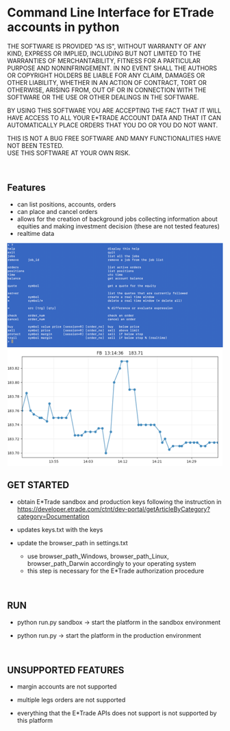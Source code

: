 # Command Line Interface for ETrade accounts in python

THE SOFTWARE IS PROVIDED "AS IS", WITHOUT WARRANTY OF ANY KIND, EXPRESS OR
IMPLIED, INCLUDING BUT NOT LIMITED TO THE WARRANTIES OF MERCHANTABILITY,
FITNESS FOR A PARTICULAR PURPOSE AND NONINFRINGEMENT. IN NO EVENT SHALL THE
AUTHORS OR COPYRIGHT HOLDERS BE LIABLE FOR ANY CLAIM, DAMAGES OR OTHER
LIABILITY, WHETHER IN AN ACTION OF CONTRACT, TORT OR OTHERWISE, ARISING FROM,
OUT OF OR IN CONNECTION WITH THE SOFTWARE OR THE USE OR OTHER DEALINGS IN THE
SOFTWARE.

BY USING THIS SOFTWARE YOU ARE ACCEPTING THE FACT THAT IT WILL HAVE ACCESS TO ALL
YOUR E*TRADE ACCOUNT DATA AND THAT IT CAN AUTOMATICALLY PLACE ORDERS THAT YOU DO OR YOU
DO NOT WANT.<BR>

THIS IS NOT A BUG FREE SOFTWARE AND MANY FUNCTIONALITIES HAVE NOT BEEN TESTED.<BR>
USE THIS SOFTWARE AT YOUR OWN RISK.<BR>

<BR>

Features
---

- can list positions, accounts, orders
- can place and cancel orders
- allows for the creation of background jobs collecting information about equities and making investment decision (these are not tested features)
- realtime data

![Alt text](commands.png?raw=true "Command List")
![Alt text](realtime_data.png) <!-- .element height="50%" width="50%" -->


GET STARTED
---

- obtain E*Trade sandbox and production keys following the instruction in
  https://developer.etrade.com/ctnt/dev-portal/getArticleByCategory?category=Documentation

- updates keys.txt with the keys

- update the browser_path in settings.txt
   - use browser_path_Windows, browser_path_Linux, browser_path_Darwin accordingly to your operating system
   - this step is necessary for the E*Trade authorization procedure

<BR>


RUN
---

- python run.py sandbox     -> start the platform in the sandbox environment

- python run.py             -> start the platform in the production environment

<BR>


UNSUPPORTED FEATURES
---

- margin accounts are not supported

- multiple legs orders are not supported

- everything that the E*Trade APIs does not support is not supported by this platform
